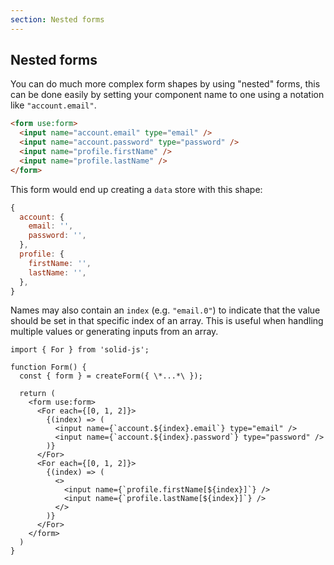 ```yaml
---
section: Nested forms
---
```


## Nested forms

You can do much more complex form shapes by using "nested" forms, this can be done easily by setting your component name to one using a notation like `"account.email"`.

```html
<form use:form>
  <input name="account.email" type="email" />
  <input name="account.password" type="password" />
  <input name="profile.firstName" />
  <input name="profile.lastName" />
</form>
```

This form would end up creating a `data` store with this shape:

```javascript
{
  account: {
    email: '',
    password: '',
  },
  profile: {
    firstName: '',
    lastName: '',
  },
}
```

Names may also contain an `index` (e.g. `"email.0"`) to indicate that the value should be set in that specific index of an array. This is useful when handling multiple values or generating inputs from an array.

```tsx
import { For } from 'solid-js';

function Form() {
  const { form } = createForm({ \*...*\ });

  return (
    <form use:form>
      <For each={[0, 1, 2]}>
        {(index) => (
          <input name={`account.${index}.email`} type="email" />
          <input name={`account.${index}.password`} type="password" />
        )}
      </For>
      <For each={[0, 1, 2]}>
        {(index) => (
          <>
            <input name={`profile.firstName[${index}]`} />
            <input name={`profile.lastName[${index}]`} />
          </>
        )}
      </For>
    </form>
  )
}
```
